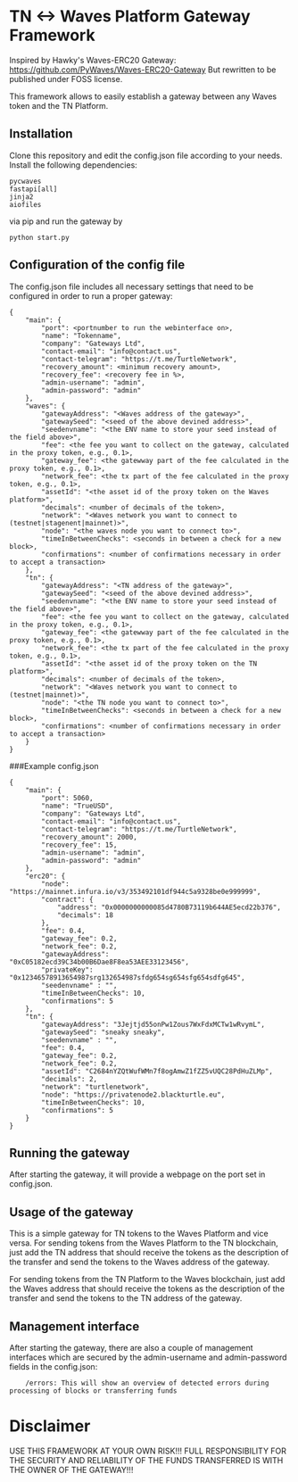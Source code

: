 # TN <-> Waves Platform Gateway Framework

Inspired by Hawky's Waves-ERC20 Gateway: https://github.com/PyWaves/Waves-ERC20-Gateway
But rewritten to be published under FOSS license.

This framework allows to easily establish a gateway between any Waves token and the
TN Platform.
## Installation
Clone this repository and edit the config.json file according to your needs. Install the following dependencies:
```
pycwaves
fastapi[all]
jinja2
aiofiles
```
via pip and run the gateway by
```
python start.py
```
## Configuration of the config file
The config.json file includes all necessary settings that need to be configured in order to run a proper gateway:
```
{
    "main": {
        "port": <portnumber to run the webinterface on>,
        "name": "Tokenname",
        "company": "Gateways Ltd",
        "contact-email": "info@contact.us",
        "contact-telegram": "https://t.me/TurtleNetwork",
        "recovery_amount": <minimum recovery amount>,
        "recovery_fee": <recovery fee in %>,
        "admin-username": "admin",
        "admin-password": "admin"
    },
    "waves": {
        "gatewayAddress": "<Waves address of the gateway>",
        "gatewaySeed": "<seed of the above devined address>",
        "seedenvname": "<the ENV name to store your seed instead of the field above>",
        "fee": <the fee you want to collect on the gateway, calculated in the proxy token, e.g., 0.1>,
        "gateway_fee": <the gatewway part of the fee calculated in the proxy token, e.g., 0.1>,
        "network_fee": <the tx part of the fee calculated in the proxy token, e.g., 0.1>,
        "assetId": "<the asset id of the proxy token on the Waves platform>",
        "decimals": <number of decimals of the token>,
        "network": "<Waves network you want to connect to (testnet|stagenent|mainnet)>",
        "node": "<the waves node you want to connect to>",
        "timeInBetweenChecks": <seconds in between a check for a new block>,
        "confirmations": <number of confirmations necessary in order to accept a transaction>
    },
    "tn": {
        "gatewayAddress": "<TN address of the gateway>",
        "gatewaySeed": "<seed of the above devined address>",
        "seedenvname": "<the ENV name to store your seed instead of the field above>",
        "fee": <the fee you want to collect on the gateway, calculated in the proxy token, e.g., 0.1>,
        "gateway_fee": <the gatewway part of the fee calculated in the proxy token, e.g., 0.1>,
        "network_fee": <the tx part of the fee calculated in the proxy token, e.g., 0.1>,
        "assetId": "<the asset id of the proxy token on the TN platform>",
        "decimals": <number of decimals of the token>,
        "network": "<Waves network you want to connect to (testnet|mainnet)>",
        "node": "<the TN node you want to connect to>",
        "timeInBetweenChecks": <seconds in between a check for a new block>,
        "confirmations": <number of confirmations necessary in order to accept a transaction>
    }
}
```

###Example config.json
```
{
    "main": {
        "port": 5060,
        "name": "TrueUSD",
        "company": "Gateways Ltd",
        "contact-email": "info@contact.us",
        "contact-telegram": "https://t.me/TurtleNetwork",
        "recovery_amount": 2000,
        "recovery_fee": 15,
        "admin-username": "admin",
        "admin-password": "admin"
    },
    "erc20": {
        "node": "https://mainnet.infura.io/v3/353492101df944c5a9328be0e999999",
        "contract": {
            "address": "0x0000000000085d4780B73119b644AE5ecd22b376",
            "decimals": 18
        },
        "fee": 0.4,
        "gateway_fee": 0.2,
        "network_fee": 0.2,
        "gatewayAddress": "0xC05182ecd39C34b00B6Dae8F8ea53AEE33123456",
        "privateKey": "0x12346578913654987srg132654987sfdg654sg654sfg654sdfg645",
        "seedenvname" : "",
        "timeInBetweenChecks": 10,
        "confirmations": 5
    },
    "tn": {
        "gatewayAddress": "3Jejtjd55onPw1Zous7WxFdxMCTw1wRvymL",
        "gatewaySeed": "sneaky sneaky",
        "seedenvname" : "",
        "fee": 0.4,
        "gateway_fee": 0.2,
        "network_fee": 0.2,
        "assetId": "C2684nYZQtWufWMn7f8ogAmwZ1fZZ5vUQC28PdHuZLMp",
        "decimals": 2,
        "network": "turtlenetwork",
        "node": "https://privatenode2.blackturtle.eu",
        "timeInBetweenChecks": 10,
        "confirmations": 5
    }
}
```

## Running the gateway
After starting the gateway, it will provide a webpage on the port set in config.json.

## Usage of the gateway
This is a simple gateway for TN tokens to the Waves Platform and vice versa. For sending tokens from the Waves Platform to the TN blockchain, just add the TN address that should receive the tokens as the description of the transfer and send the tokens to the Waves address of the gateway.

For sending tokens from the TN Platform to the Waves blockchain, just add the Waves address that should receive the tokens as the description of the transfer and send the tokens to the TN address of the gateway.

## Management interface
After starting the gateway, there are also a couple of management interfaces which are secured by the admin-username and admin-password fields in the config.json:
```
    /errors: This will show an overview of detected errors during processing of blocks or transferring funds
```

# Disclaimer
USE THIS FRAMEWORK AT YOUR OWN RISK!!! FULL RESPONSIBILITY FOR THE SECURITY AND RELIABILITY OF THE FUNDS TRANSFERRED IS WITH THE OWNER OF THE GATEWAY!!!
